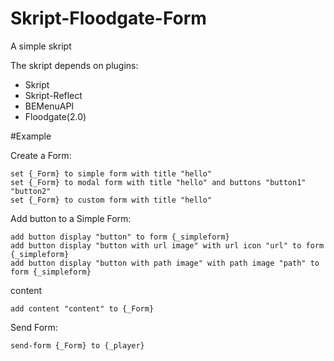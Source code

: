 # Skript-Floodgate-Form
A simple skript




The skript depends on plugins:
- Skript
- Skript-Reflect
- BEMenuAPI
- Floodgate(2.0)



#Example

Create a Form:
```
set {_Form} to simple form with title "hello"
set {_Form} to modal form with title "hello" and buttons "button1" "button2"
set {_Form} to custom form with title "hello"
```

Add button to a Simple Form:
```
add button display "button" to form {_simpleform}
add button display "button with url image" with url icon "url" to form {_simpleform}
add button display "button with path image" with path image "path" to form {_simpleform}
```
content
```
add content "content" to {_Form}
```
Send Form:
```
send-form {_Form} to {_player}
```


